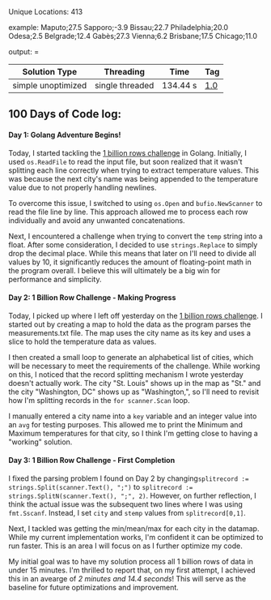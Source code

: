 Unique Locations: 413

example:
   Maputo;27.5
   Sapporo;-3.9
   Bissau;22.7
   Philadelphia;20.0
   Odesa;2.5
   Belgrade;12.4
   Gabès;27.3
   Vienna;6.2
   Brisbane;17.5
   Chicago;11.0

output: <city> = <min><mean><max>

| Solution Type | Threading | Time | Tag |
|---------------|-----------|------|-----|
| simple unoptimized | single threaded | 134.44 s | [1.0](https://github.com/absenth/1brc/releases/tag/1.0) |

## 100 Days of Code log:

#### Day 1: Golang Adventure Begins!

Today, I started tackling the [1 billion rows challenge](https://1brc.dev) in Golang. Initially, I used `os.ReadFile` to read the input file, but soon realized that it wasn't splitting each line correctly when trying to extract temperature values. This was because the next city's name was being appended to the temperature value due to not properly handling newlines.

To overcome this issue, I switched to using `os.Open` and `bufio.NewScanner` to read the file line by line. This approach allowed me to process each row individually and avoid any unwanted concatenations.

Next, I encountered a challenge when trying to convert the `temp` string into a float. After some consideration, I decided to use `strings.Replace` to simply drop the decimal place. While this means that later on I'll need to divide all values by 10, it significantly reduces the amount of floating-point math in the program overall. I believe this will ultimately be a big win for performance and simplicity.

#### Day 2: 1 Billion Row Challenge - Making Progress

Today, I picked up where I left off yesterday on the [1 billion rows
challenge](https://1brc.dev). I started out by creating a map to hold the data as the
program parses the measurements.txt file. The map uses the city name as its key and
uses a slice to hold the temperature data as values.

I then created a small loop to generate an alphabetical list of cities, which will be
necessary to meet the requirements of the challenge. While working on this, I noticed
that the record splitting mechanism I wrote yesterday doesn't actually work. The city
"St. Louis" shows up in the map as "St." and the city "Washington, DC" shows up as
"Washington,", so I'll need to revisit how I'm splitting records in the `for
scanner.Scan` loop.

I manually entered a city name into a `key` variable and an integer value into an
`avg` for testing purposes. This allowed me to print the Minimum and Maximum
temperatures for that city, so I think I'm getting close to having a "working"
solution.

#### Day 3: 1 Billion Row Challenge - First Completion

I fixed the parsing problem I found on Day 2 by changing`splitrecord := strings.Split(scanner.Text(), ";")` to `splitrecord := strings.SplitN(scanner.Text(), ";", 2)`.  However, on further reflection, I think the actual issue was the subsequent two lines where I was using `fmt.Sscanf`.  Instead, I set `city` and `stemp` values from `splitrecord[0,1]`.

Next, I tackled was getting the min/mean/max for each city in the datamap.  While my current implementation works, I'm confident it can be optimized to run faster.  This is an area I will focus on as I further optimize my code.

My initial goal was to have my solution process all 1 billion rows of data in under 15 minutes.  I'm thrilled to report that, on my first attempt, I achieved this in an avearge of *2 minutes and 14.4 seconds*!  This will serve as the baseline for future optimizations and improvement.

